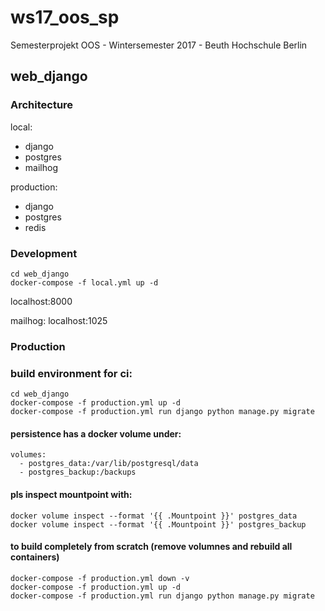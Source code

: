 # ws17_oos_sp
Semesterprojekt OOS - Wintersemester 2017 - Beuth Hochschule Berlin

## web_django

### Architecture

local:
- django
- postgres
- mailhog


production:
- django
- postgres
- redis

### Development

```
cd web_django
docker-compose -f local.yml up -d
```

localhost:8000

mailhog:
localhost:1025


### Production

### build environment for ci:
```
cd web_django
docker-compose -f production.yml up -d
docker-compose -f production.yml run django python manage.py migrate
```

#### persistence has a docker volume under:
```
volumes:
  - postgres_data:/var/lib/postgresql/data
  - postgres_backup:/backups
```

#### pls inspect mountpoint with:
```
docker volume inspect --format '{{ .Mountpoint }}' postgres_data
docker volume inspect --format '{{ .Mountpoint }}' postgres_backup
```

#### to build completely from scratch (remove volumnes and rebuild all containers)
```
docker-compose -f production.yml down -v
docker-compose -f production.yml up -d
docker-compose -f production.yml run django python manage.py migrate
```
